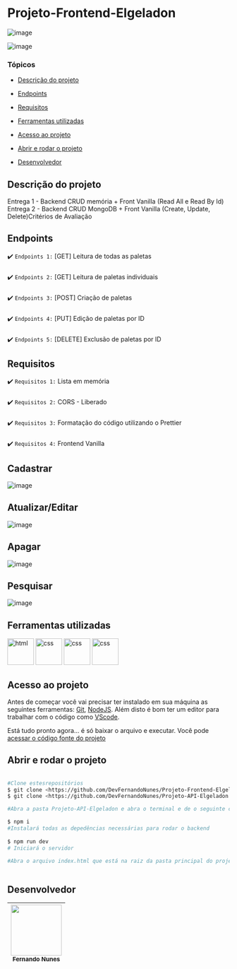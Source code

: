 # Projeto-Frontend-Elgeladon

![image](https://user-images.githubusercontent.com/95880342/163881918-b72744c4-5c73-410a-9ea8-2462ee86e0cb.png)

<p align="center">
  
![image](https://user-images.githubusercontent.com/95880342/163881984-dbcf1f32-7d63-410b-bdec-04aa178e3d12.png)

</p>

### Tópicos 

- [Descrição do projeto](#descrição-do-projeto)

- [Endpoints](#endpoints)

- [Requisitos ](#requisitos )

- [Ferramentas utilizadas](#ferramentas-utilizadas)

- [Acesso ao projeto](#acesso-ao-projeto)

- [Abrir e rodar o projeto](#abrir-e-rodar-o-projeto)

- [Desenvolvedor](#desenvolvedor)

## Descrição do projeto 

<p align="justify">
  
 Entrega 1 - Backend CRUD memória + Front Vanilla (Read All e Read By Id)
 Entrega 2 - Backend CRUD MongoDB + Front Vanilla (Create, Update, Delete)Critérios de Avaliação
  
## Endpoints
  
 :heavy_check_mark: `Endpoints 1:` [GET] Leitura de todas as paletas
  ###
   :heavy_check_mark: `Endpoints 2:` [GET] Leitura de paletas individuais
  ###
   :heavy_check_mark: `Endpoints 3:` [POST] Criação de paletas 
  ###
   :heavy_check_mark: `Endpoints 4:` [PUT] Edição de paletas por ID
  ###
   :heavy_check_mark: `Endpoints 5:` [DELETE] Exclusão de paletas por ID
  ###
  
 ## Requisitos
  
 :heavy_check_mark: `Requisitos 1:` Lista em memória 
  ###
 :heavy_check_mark: `Requisitos 2:` CORS - Liberado
  ###
 :heavy_check_mark: `Requisitos 3:` Formatação do código utilizando o Prettier
  ###
 :heavy_check_mark: `Requisitos 4:` Frontend Vanilla
  ###
 
## Cadastrar
  ![image](https://user-images.githubusercontent.com/95880342/163882367-106db4bc-7d9b-4c7f-98f2-e24a5c6604cd.png)
###
## Atualizar/Editar
  ![image](https://user-images.githubusercontent.com/95880342/163882440-dec84415-1539-4372-a489-5502d7532a8e.png)
###
## Apagar
  ![image](https://user-images.githubusercontent.com/95880342/163882484-00ce1265-bde4-4a9d-9f76-53d21d38544e.png)
###
## Pesquisar
  ![image](https://user-images.githubusercontent.com/95880342/163883108-6685b433-91f4-40f4-88b0-9add40fe0c18.png)


## Ferramentas utilizadas
 
<img src="https://user-images.githubusercontent.com/95880342/157155360-d28b477f-156c-4d83-95b4-69799e74e512.png" alt="html" width="60"/> <img src="https://user-images.githubusercontent.com/95880342/157156290-4a862097-4109-42f8-b59c-9ce7d0c80849.png" alt="css" width="60"/> <img src="https://img.icons8.com/color/344/nodejs.png" alt="css" width="60"/> <img src="https://img.icons8.com/color/344/javascript--v1.png" alt="css" width="60"/>

###

## Acesso ao projeto

Antes de começar você vai precisar ter instalado em sua máquina as seguintes ferramentas:
[Git](https://git-scm.com/), [NodeJS](https://nodejs.org/en/).
Além disto é bom ter um editor para trabalhar com o código como [VScode](https://code.visualstudio.com/).

Está tudo pronto agora... é só baixar o arquivo e executar. Você pode [acessar o código fonte do projeto](https://github.com/DevFernandoNunes/Projeto-Frontend-Elgeladon)

## Abrir e rodar o projeto

```bash
 
#Clone estesrepositórios
$ git clone <https://github.com/DevFernandoNunes/Projeto-Frontend-Elgeladon.git>
$ git clone <https://github.com/DevFernandoNunes/Projeto-API-Elgeladon.git>

#Abra a pasta Projeto-API-Elgeladon e abra o terminal e de o seguinte comando:

$ npm i
#Instalará todas as depedências necessárias para rodar o backend
  
$ npm run dev
# Iniciará o servidor 

#Abra o arquivo index.html que está na raiz da pasta principal do projeto Projeto-Frontend-Elgeladon.
 
``` 
 
## Desenvolvedor

| [<img src="https://avatars.githubusercontent.com/u/95880342?v=4" width=115><br><sub>Fernando Nunes</sub>](https://github.com/DevFernandoNunes) |
| :---: |
 

